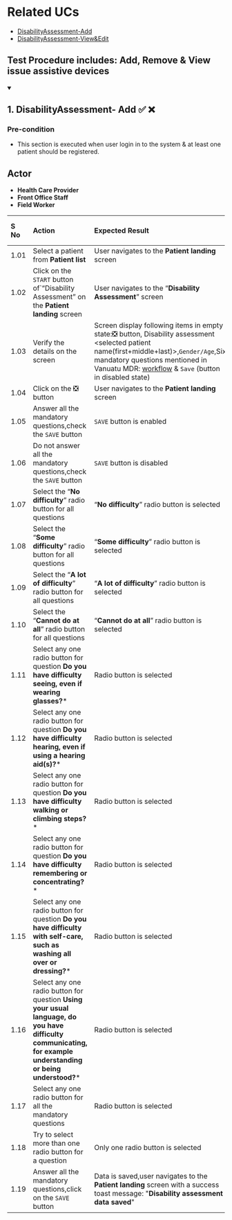 # Related UCs
- [DisabilityAssessment-Add](/../main/Webusecase/ClinicalFlow/Issue%20Assistive%20Device-Add.md)
- [DisabilityAssessment-View&Edit](/../main/Webusecase/ClinicalFlow/Issue%20Assistive%20Device-View%26Remove.md)

## Test Procedure includes: Add, Remove & View issue assistive devices

<details open>
   <summary><h2>1. DisabilityAssessment- Add  ✅ ❌ </h2></summary>

### Pre-condition
- This section is executed when user login in to the system & at least one patient should be registered.

## Actor 
- **Health Care Provider**
- **Front Office Staff**
- **Field Worker**

S No | Action                      | Expected Result | Actual Result (if different)  | Pass/ Fail
:-- | :--                          | :--             | :--                           | :--
1.01 |Select a patient from **Patient list**|User navigates to the **Patient landing** screen|| ✅ ❌
1.02 |Click on the `START` button of`“Disability Assessment” on the **Patient landing** screen|User navigates to the “**Disability Assessment**” screen|| ✅ ❌
1.03 |Verify the details on the screen|Screen display following items in empty state:❎ button, Disability assessment <selected patient name(first+middle+last)>,`Gender/Age`,Six mandatory questions mentioned in Vanuatu MDR: [workflow](https://docs.google.com/document/d/1RqBZYZhrnFEiOvU8gxUqofLYwvitQAlETRXzwW4Xtr0/edit#heading=h.ow5vkgl9hyc2) & `Save` (button in disabled state)|| ✅ ❌
1.04 |Click on the ❎ button|User navigates to the **Patient landing** screen|| ✅ ❌
1.05 |Answer all the mandatory questions,check the `SAVE` button|`SAVE` button is enabled|| ✅ ❌
1.06 |Do not answer all the mandatory questions,check the `SAVE` button|`SAVE` button is disabled|| ✅ ❌
1.07 |Select the “**No difficulty**” radio button for all questions|“**No difficulty**” radio button is selected|| ✅ ❌
1.08 |Select the “**Some difficulty**” radio button for all questions|“**Some difficulty**” radio button is selected|| ✅ ❌
1.09 |Select the “**A lot of difficulty**” radio button for all questions|“**A lot of difficulty**” radio button is selected|| ✅ ❌
1.10 |Select the “**Cannot do at all**” radio button for all questions|“**Cannot do at all**” radio button is selected|| ✅ ❌
1.11 |Select any one radio button for question **Do you have difficulty seeing, even if wearing glasses?***|Radio button is selected|| ✅ ❌
1.12 |Select any one radio button for question **Do you have difficulty hearing, even if using a hearing aid(s)?***|Radio button is selected|| ✅ ❌
1.13 |Select any one radio button for question **Do you have difficulty walking or climbing steps?***|Radio button is selected|| ✅ ❌
1.14 |Select any one radio button for question **Do you have difficulty remembering or concentrating?***|Radio button is selected|| ✅ ❌
1.15 |Select any one radio button for question **Do you have difficulty with self-care, such as washing all over or dressing?***|Radio button is selected|| ✅ ❌
1.16 |Select any one radio button for question **Using your usual language, do you have difficulty communicating, for example understanding or being understood?***|Radio button is selected|| ✅ ❌
1.17 |Select any one radio button for all the mandatory questions|Radio button is selected|| ✅ ❌
1.18 |Try to select more than one radio button for a question |Only one radio button is selected|| ✅ ❌
1.19 |Answer all the mandatory questions,click on the `SAVE` button|Data is saved,user navigates to the **Patient landing** screen with a success toast message: "**Disability assessment data saved**"|| ✅ ❌

</details>
